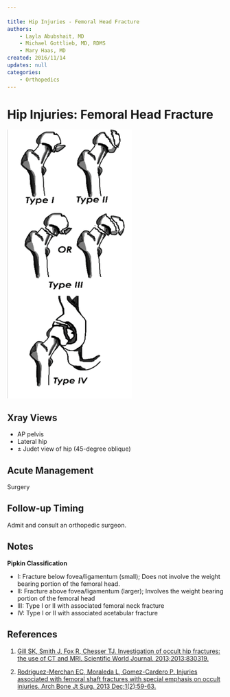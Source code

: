 ```yaml
---

title: Hip Injuries - Femoral Head Fracture
authors:
    - Layla Abubshait, MD
    - Michael Gottlieb, MD, RDMS
    - Mary Haas, MD
created: 2016/11/14
updates: null
categories:
    - Orthopedics
---
```


# Hip Injuries: Femoral Head Fracture

![](image-1.png)

## Xray Views

- AP pelvis
- Lateral hip
- ± Judet view of hip (45-degree oblique)

## Acute Management

Surgery

## Follow-up Timing

Admit and consult an orthopedic surgeon.

## Notes

**Pipkin Classification**

- I: Fracture below fovea/ligamentum (small); Does not involve the weight bearing portion of the femoral head.
- II: Fracture above fovea/ligamentum (larger); Involves the weight bearing portion of the femoral head 
- III: Type I or II with associated femoral neck fracture
- IV: Type I or II with associated acetabular fracture

## References

1. [Gill SK, Smith J, Fox R, Chesser TJ. Investigation of occult hip fractures: the use of CT and MRI. Scientific World Journal. 2013;2013:830319.](https://www.ncbi.nlm.nih.gov/pubmed/?term=23476147)

2. [Rodriguez-Merchan EC, Moraleda L, Gomez-Cardero P. Injuries associated with femoral shaft fractures with special emphasis on occult injuries. Arch Bone Jt Surg. 2013 Dec;1(2):59-63.](https://www.ncbi.nlm.nih.gov/pubmed/?term=25207289)
